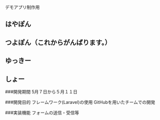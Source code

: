 デモアプリ制作用

## はやぽん
## つよぽん（これからがんばります。）
## ゆっきー
## しょー

###開発期間
5月７日から５月１１日

###開発目的
フレームワーク(Laravel)の使用
GitHubを用いたチームでの開発

###実装機能
フォームの送信・受信等
